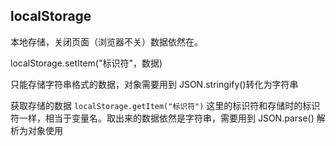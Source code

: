 ##  localStorage

本地存储，关闭页面（浏览器不关）数据依然在。

localStorage.setItem("标识符"，数据)

只能存储字符串格式的数据，对象需要用到 JSON.stringify()转化为字符串

获取存储的数据 `localStorage.getItem("标识符")` 这里的标识符和存储时的标识符一样，相当于变量名。取出来的数据依然是字符串，需要用到 JSON.parse() 解析为对象使用                                                                  